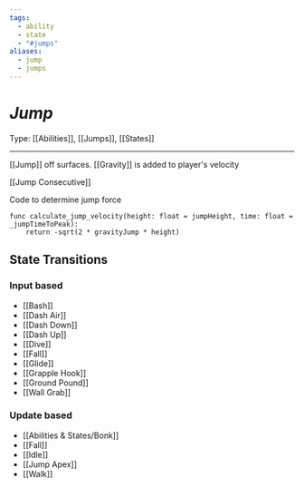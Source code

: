 ```yaml
---
tags:
  - ability
  - state
  - "#jumps"
aliases:
  - jump
  - jumps
---
```

# _Jump_

Type: [[Abilities]], [[Jumps]], [[States]]

----


 [[Jump]] off surfaces. [[Gravity]] is added to player's velocity

[[Jump Consecutive]] 

Code to determine jump force
```gdscript
func calculate_jump_velocity(height: float = jumpHeight, time: float = _jumpTimeToPeak):
	return -sqrt(2 * gravityJump * height)
```

## State Transitions

### Input based

* [[Bash]]
* [[Dash Air]]
* [[Dash Down]]
* [[Dash Up]]
* [[Dive]]
* [[Fall]]
* [[Glide]]
* [[Grapple Hook]]
* [[Ground Pound]]
* [[Wall Grab]]

### Update based

* [[Abilities & States/Bonk]]
* [[Fall]]
* [[Idle]]
* [[Jump Apex]]
* [[Walk]]